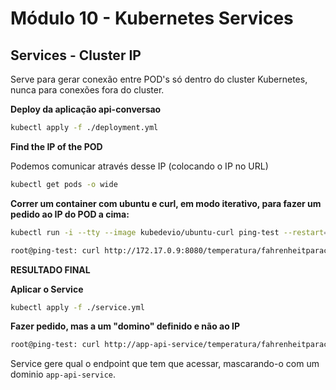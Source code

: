 # Módulo 10 - Kubernetes Services

## Services - Cluster IP

Serve para gerar conexão entre POD's só dentro do cluster Kubernetes, nunca para conexões fora do cluster.

**Deploy da aplicação api-conversao**

```bash
kubectl apply -f ./deployment.yml
```

**Find the IP of the POD**

Podemos comunicar através desse IP (colocando o IP no URL)

```bash
kubectl get pods -o wide
```

**Correr um container com ubuntu e curl, em modo iterativo, para fazer um pedido ao IP do POD a cima:**

```bash
kubectl run -i --tty --image kubedevio/ubuntu-curl ping-test --restart=Never --rm -- /bin/bash

root@ping-test: curl http://172.17.0.9:8080/temperatura/fahrenheitparacelsius/100
```

**RESULTADO FINAL**

**Aplicar o Service**

```bash
kubectl apply -f ./service.yml
```

**Fazer pedido, mas a um "domino" definido e não ao IP**

```bash
root@ping-test: curl http://app-api-service/temperatura/fahrenheitparacelsius/100
```
Service gere qual o endpoint que tem que acessar, mascarando-o com um dominio `app-api-service`.
